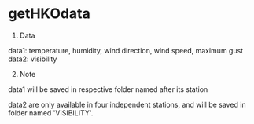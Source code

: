# getHKOdata

1. Data

  data1: temperature, humidity, wind direction, wind speed, maximum gust
  data2: visibility
  
2. Note

  data1 will be saved in respective folder named after its station
  
  data2 are only available in four independent stations, and will be saved in folder named 'VISIBILITY'. 
